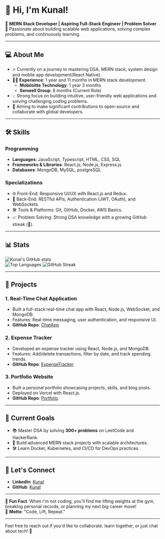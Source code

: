 # 👋 Hi, I'm Kunal! 

🌟 **MERN Stack Developer | Aspiring Full-Stack Engineer | Problem Solver**  
🚀 Passionate about building scalable web applications, solving complex problems, and continuously learning.  

---

## 💻 **About Me**
- 🔥 Currently on a journey to mastering DSA, MERN stack, system design and mobile app development(React Native).  
- 👨‍💻 **Experience**: 1 year and 11 months in MERN stack development.  
   - **Mobiloitte Technology**: 1 year 3 months  
   - **Senwell Group**: 8 months (Current Role)  
- 💡 Strong focus on building intuitive, user-friendly web applications and solving challenging coding problems.  
- 🎯 Aiming to make significant contributions to open-source and collaborate with global developers.  

---

## 🛠 **Skills**
### **Programming**
- **Languages**: JavaScript, Typescript, HTML, CSS, SQL  
- **Frameworks & Libraries**: React.js, Node.js, Express.js  
- **Databases**: MongoDB, MySQL, postgreSQL

### **Specializations**
- 🌐 Front-End: Responsive UI/UX with React.js and Redux.  
- 🔗 Back-End: RESTful APIs, Authentication (JWT, OAuth), and WebSockets.  
- 🛠 Tools & Platforms: Git, GitHub, Docker, AWS Basics.  
- 📈 Problem Solving: Strong DSA knowledge with a growing GitHub streak (🎉).

---

## 📊 **Stats**
![Kunal's GitHub stats](https://github-readme-stats.vercel.app/api?username=fullstack-kunal&show_icons=true&theme=radical)  
![Top Languages](https://github-readme-stats.vercel.app/api/top-langs/?username=fullstack-kunal&layout=compact&theme=radical)
![GitHub Streak](https://github-readme-streak-stats.herokuapp.com/?user=fullstack-kunal&theme=radical)

---

## 📂 **Projects**
### **1. Real-Time Chat Application**
- Built a full-stack real-time chat app with React, Node.js, WebSocket, and MongoDB.
- Features: Real-time messaging, user authentication, and responsive UI.
- **GitHub Repo**: [ChatApp](#)

### **2. Expense Tracker**
- Developed an expense tracker using React, Node.js, and MongoDB.
- Features: Add/delete transactions, filter by date, and track spending trends.
- **GitHub Repo**: [ExpenseTracker](#)

### **3. Portfolio Website**
- Built a personal portfolio showcasing projects, skills, and blog posts.
- Deployed on Vercel with React.js.
- **GitHub Repo**: [Portfolio](#)

---

## 🌱 **Current Goals**
- 📚 Master DSA by solving **300+ problems** on LeetCode and HackerRank.  
- 🚀 Build advanced MERN stack projects with scalable architectures.  
- 🛠 Learn Docker, Kubernetes, and CI/CD for DevOps practices.  

---

## 🤝 **Let's Connect**
- **LinkedIn**: [Kunal](https://www.linkedin.com/in/kunal-kamthe-21aa5222a/)  
- **GitHub**: [Kunal](https://github.com/fullstack-kunal)

---

🌟 **Fun Fact**: When I'm not coding, you'll find me lifting weights at the gym, breaking personal records, or planning my next big career move!  
🎯 **Motto**: "Code, Lift, Repeat."

---

Feel free to reach out if you'd like to collaborate, learn together, or just chat about tech! 🚀  
